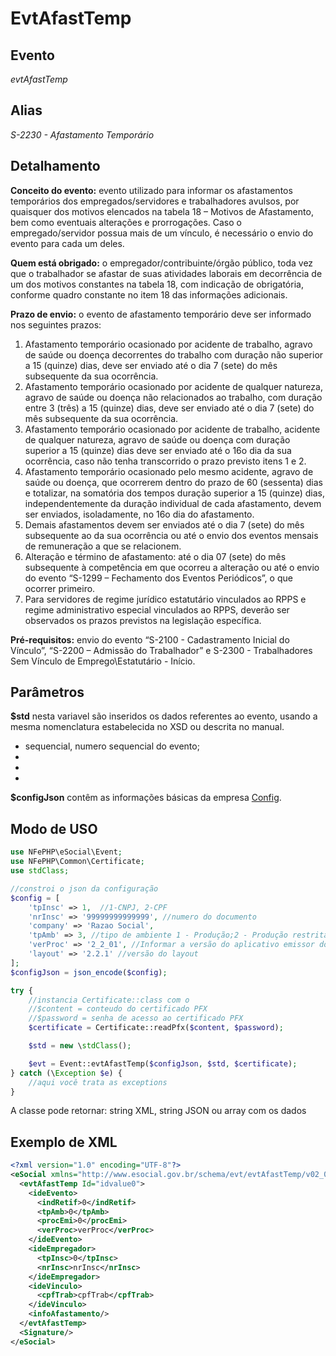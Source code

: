 # EvtAfastTemp

## Evento
 *evtAfastTemp*

## Alias
 *S-2230 - Afastamento Temporário*


## Detalhamento

**Conceito do evento:** evento utilizado para informar os afastamentos temporários 
dos empregados/servidores e trabalhadores avulsos, por quaisquer dos motivos 
elencados na tabela 18 – Motivos de Afastamento, bem como eventuais alterações e prorrogações.
Caso o empregado/servidor possua mais de um vínculo, é necessário o envio do 
evento para cada um deles.

**Quem está obrigado:** o empregador/contribuinte/órgão público, toda vez que o 
trabalhador se afastar de suas atividades laborais em decorrência de um dos 
motivos constantes na tabela 18, com indicação de obrigatória, conforme quadro 
constante no item 18 das informações adicionais. 

**Prazo de envio:** o evento de afastamento temporário deve ser informado nos seguintes prazos:
1. Afastamento temporário ocasionado por acidente de trabalho, agravo de saúde ou doença decorrentes do trabalho com duração não superior a 15 (quinze) dias, deve ser enviado até o dia 7 (sete) do mês subsequente da sua ocorrência.
2. Afastamento temporário ocasionado por acidente de qualquer natureza, agravo de saúde ou doença não relacionados ao trabalho, com duração entre 3 (três) a 15 (quinze) dias, deve ser enviado até o dia 7 (sete) do mês subsequente da sua ocorrência.
3. Afastamento temporário ocasionado por acidente de trabalho, acidente de qualquer natureza, agravo de saúde ou doença com duração superior a 15 (quinze) dias deve ser enviado até o 16o dia da sua ocorrência, caso não tenha transcorrido o prazo previsto itens 1 e 2.
4. Afastamento temporário ocasionado pelo mesmo acidente, agravo de saúde ou doença, que ocorrerem dentro do prazo de 60 (sessenta) dias e totalizar, na somatória dos tempos duração superior a 15 (quinze) dias, independentemente da duração individual de cada afastamento, devem ser enviados, isoladamente, no 16o dia do afastamento.
5. Demais afastamentos devem ser enviados até o dia 7 (sete) do mês subsequente ao da sua ocorrência ou até o envio dos eventos mensais de remuneração a que se relacionem.
6. Alteração e término de afastamento: até o dia 07 (sete) do mês subsequente à competência em que ocorreu a alteração ou até o envio do evento “S-1299 – Fechamento dos Eventos Periódicos”, o que ocorrer primeiro.
7. Para servidores de regime jurídico estatutário vinculados ao RPPS e regime administrativo especial vinculados ao RPPS, deverão ser observados os prazos previstos na legislação específica.

**Pré-requisitos:** envio do evento “S-2100 - Cadastramento Inicial do Vínculo”,
“S-2200 – Admissão do Trabalhador” e S-2300 - Trabalhadores Sem Vínculo de Emprego\Estatutário - Início.

## Parâmetros
**$std** nesta variavel são inseridos os dados referentes ao evento, usando a mesma nomenclatura estabelecida no XSD ou descrita no manual.

- sequencial, numero sequencial do evento;
- 
- 
- 

**$configJson** contêm as informações básicas da empresa [Config](Config.md).


## Modo de USO

```php
use NFePHP\eSocial\Event;
use NFePHP\Common\Certificate;
use stdClass;

//constroi o json da configuração
$config = [
    'tpInsc' => 1,  //1-CNPJ, 2-CPF
    'nrInsc' => '99999999999999', //numero do documento
    'company' => 'Razao Social',
    'tpAmb' => 3, //tipo de ambiente 1 - Produção;2 - Produção restrita - dados reais;3 - Produção restrita - dados fictícios.
    'verProc' => '2_2_01', //Informar a versão do aplicativo emissor do evento.
    'layout' => '2.2.1' //versão do layout
];
$configJson = json_encode($config);

try {
    //instancia Certificate::class com o 
    //$content = conteudo do certificado PFX
    //$password = senha de acesso ao certificado PFX
    $certificate = Certificate::readPfx($content, $password);

    $std = new \stdClass();

    $evt = Event::evtAfastTemp($configJson, $std, $certificate);
} catch (\Exception $e) {
    //aqui você trata as exceptions
}
```

A classe pode retornar: string XML, string JSON ou array com os dados

## Exemplo de XML

```xml
<?xml version="1.0" encoding="UTF-8"?>
<eSocial xmlns="http://www.esocial.gov.br/schema/evt/evtAfastTemp/v02_02_01" xmlns:xsi="http://www.w3.org/2001/XMLSchema-instance" xsi:schemaLocation="http://www.esocial.gov.br/schema/evt/evtAfastTemp/v02_02_01 ../schemes/evtAfastTemp.xsd ">
  <evtAfastTemp Id="idvalue0">
    <ideEvento>
      <indRetif>0</indRetif>
      <tpAmb>0</tpAmb>
      <procEmi>0</procEmi>
      <verProc>verProc</verProc>
    </ideEvento>
    <ideEmpregador>
      <tpInsc>0</tpInsc>
      <nrInsc>nrInsc</nrInsc>
    </ideEmpregador>
    <ideVinculo>
      <cpfTrab>cpfTrab</cpfTrab>
    </ideVinculo>
    <infoAfastamento/>
  </evtAfastTemp>
  <Signature/>
</eSocial>

```

